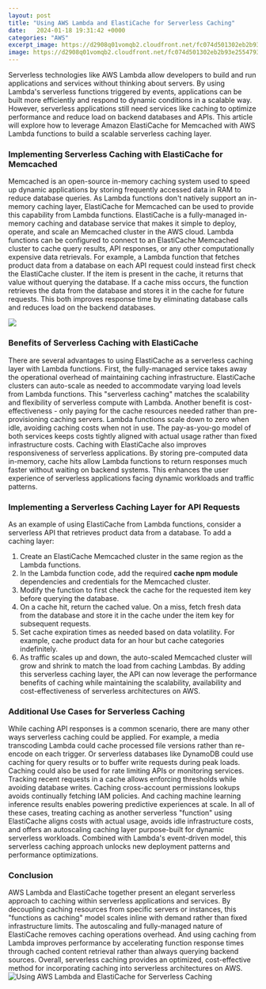 ```yaml
---
layout: post
title: "Using AWS Lambda and ElastiCache for Serverless Caching"
date:   2024-01-18 19:31:42 +0000
categories: "AWS"
excerpt_image: https://d2908q01vomqb2.cloudfront.net/fc074d501302eb2b93e2554793fcaf50b3bf7291/2021/07/14/Figure-1.-Reducing-latency-by-caching-frequently-accessed-data-on-demand.png
image: https://d2908q01vomqb2.cloudfront.net/fc074d501302eb2b93e2554793fcaf50b3bf7291/2021/07/14/Figure-1.-Reducing-latency-by-caching-frequently-accessed-data-on-demand.png
---
```


Serverless technologies like AWS Lambda allow developers to build and run applications and services without thinking about servers. By using Lambda's serverless functions triggered by events, applications can be built more efficiently and respond to dynamic conditions in a scalable way. However, serverless applications still need services like caching to optimize performance and reduce load on backend databases and APIs. This article will explore how to leverage Amazon ElastiCache for Memcached with AWS Lambda functions to build a scalable serverless caching layer.
### **Implementing Serverless Caching with ElastiCache for Memcached** 
Memcached is an open-source in-memory caching system used to speed up dynamic applications by storing frequently accessed data in RAM to reduce database queries. As Lambda functions don't natively support an in-memory caching layer, ElastiCache for Memcached can be used to provide this capability from Lambda functions. ElastiCache is a fully-managed in-memory caching and database service that makes it simple to deploy, operate, and scale an Memcached cluster in the AWS cloud. 
Lambda functions can be configured to connect to an ElastiCache Memcached cluster to cache query results, API responses, or any other computationally expensive data retrievals. For example, a Lambda function that fetches product data from a database on each API request could instead first check the ElastiCache cluster. If the item is present in the cache, it returns that value without querying the database. If a cache miss occurs, the function retrieves the data from the database and stores it in the cache for future requests. This both improves response time by eliminating database calls and reduces load on the backend databases.

![](https://redis.com/wp-content/uploads/2020/12/tug-serverless-2.png)
### **Benefits of Serverless Caching with ElastiCache**
There are several advantages to using ElastiCache as a serverless caching layer with Lambda functions. First, the fully-managed service takes away the operational overhead of maintaining caching infrastructure. ElastiCache clusters can auto-scale as needed to accommodate varying load levels from Lambda functions. This "serverless caching" matches the scalability and flexibility of serverless compute with Lambda. 
Another benefit is cost-effectiveness - only paying for the cache resources needed rather than pre-provisioning caching servers. Lambda functions scale down to zero when idle, avoiding caching costs when not in use. The pay-as-you-go model of both services keeps costs tightly aligned with actual usage rather than fixed infrastructure costs. 
Caching with ElastiCache also improves responsiveness of serverless applications. By storing pre-computed data in-memory, cache hits allow Lambda functions to return responses much faster without waiting on backend systems. This enhances the user experience of serverless applications facing dynamic workloads and traffic patterns.
### **Implementing a Serverless Caching Layer for API Requests**
As an example of using ElastiCache from Lambda functions, consider a serverless API that retrieves product data from a database. To add a caching layer:
1. Create an ElastiCache Memcached cluster in the same region as the Lambda functions. 
2. In the Lambda function code, add the required **cache npm module** dependencies and credentials for the Memcached cluster. 
3. Modify the function to first check the cache for the requested item key before querying the database. 
4. On a cache hit, return the cached value. On a miss, fetch fresh data from the database and store it in the cache under the item key for subsequent requests. 
5. Set cache expiration times as needed based on data volatility. For example, cache product data for an hour but cache categories indefinitely.
6. As traffic scales up and down, the auto-scaled Memcached cluster will grow and shrink to match the load from caching Lambdas.
By adding this serverless caching layer, the API can now leverage the performance benefits of caching while maintaining the scalability, availability and cost-effectiveness of serverless architectures on AWS.
### **Additional Use Cases for Serverless Caching** 
While caching API responses is a common scenario, there are many other ways serverless caching could be applied. For example, a media transcoding Lambda could cache processed file versions rather than re-encode on each trigger. Or serverless databases like DynamoDB could use caching for query results or to buffer write requests during peak loads.
Caching could also be used for rate limiting APIs or monitoring services. Tracking recent requests in a cache allows enforcing thresholds while avoiding database writes. Caching cross-account permissions lookups avoids continually fetching IAM policies. And caching machine learning inference results enables powering predictive experiences at scale.
In all of these cases, treating caching as another serverless "function" using ElastiCache aligns costs with actual usage, avoids idle infrastructure costs, and offers an autoscaling caching layer purpose-built for dynamic serverless workloads. Combined with Lambda's event-driven model, this serverless caching approach unlocks new deployment patterns and performance optimizations.
### **Conclusion**
AWS Lambda and ElastiCache together present an elegant serverless approach to caching within serverless applications and services. By decoupling caching resources from specific servers or instances, this "functions as caching" model scales inline with demand rather than fixed infrastructure limits. The autoscaling and fully-managed nature of ElastiCache removes caching operations overhead. And using caching from Lambda improves performance by accelerating function response times through cached content retrieval rather than always querying backend sources. Overall, serverless caching provides an optimized, cost-effective method for incorporating caching into serverless architectures on AWS.
 ![Using AWS Lambda and ElastiCache for Serverless Caching](https://d2908q01vomqb2.cloudfront.net/fc074d501302eb2b93e2554793fcaf50b3bf7291/2021/07/14/Figure-1.-Reducing-latency-by-caching-frequently-accessed-data-on-demand.png)